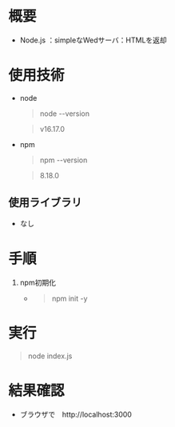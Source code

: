 # 概要
- Node.js ：simpleなWedサーバ：HTMLを返却

# 使用技術
- node
  > node --version

  > v16.17.0

- npm
  > npm --version

  > 8.18.0

## 使用ライブラリ
* なし

# 手順
1. npm初期化
    - > npm init -y

# 実行
> node index.js

# 結果確認
- ブラウザで　http://localhost:3000
